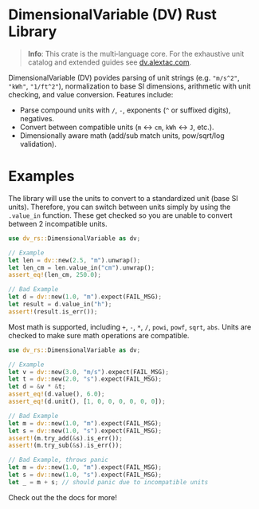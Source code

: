 # DimensionalVariable (DV) Rust Library

> **Info**: This crate is the multi‑language core. For the exhaustive unit catalog and extended guides see [dv.alextac.com](https://dv.alextac.com).

DimensionalVariable (DV) povides parsing of unit strings (e.g. `"m/s^2"`, `"kWh"`, `"1/ft^2"`), normalization to base SI dimensions, arithmetic with unit checking, and value conversion. Features include:

- Parse compound units with `/`, `-`, exponents (`^` or suffixed digits), negatives.
- Convert between compatible units (`m` ↔ `cm`, `kWh` ↔ `J`, etc.).
- Dimensionally aware math (add/sub match units, pow/sqrt/log validation).

# Examples

The library will use the units to convert to a standardized unit (base SI units). Therefore, you can switch between units simply by using the `.value_in` function. These get checked so you are unable to convert between 2 incompatible units.

```rust
use dv_rs::DimensionalVariable as dv;

// Example
let len = dv::new(2.5, "m").unwrap();
let len_cm = len.value_in("cm").unwrap();
assert_eq!(len_cm, 250.0);

// Bad Example
let d = dv::new(1.0, "m").expect(FAIL_MSG);
let result = d.value_in("h");
assert!(result.is_err());
```

Most math is supported, including `+`, `-`, `*`, `/`, `powi`, `powf`, `sqrt`, `abs`. Units are checked to make sure math operations are compatible.

```rust
use dv_rs::DimensionalVariable as dv;

// Example
let v = dv::new(3.0, "m/s").expect(FAIL_MSG);
let t = dv::new(2.0, "s").expect(FAIL_MSG);
let d = &v * &t;
assert_eq!(d.value(), 6.0);
assert_eq!(d.unit(), [1, 0, 0, 0, 0, 0, 0]);

// Bad Example
let m = dv::new(1.0, "m").expect(FAIL_MSG);
let s = dv::new(1.0, "s").expect(FAIL_MSG);
assert!(m.try_add(&s).is_err());
assert!(m.try_sub(&s).is_err());

// Bad Example, throws panic
let m = dv::new(1.0, "m").expect(FAIL_MSG);
let s = dv::new(1.0, "s").expect(FAIL_MSG);
let _ = m + s; // should panic due to incompatible units
```

Check out the the docs for more!
